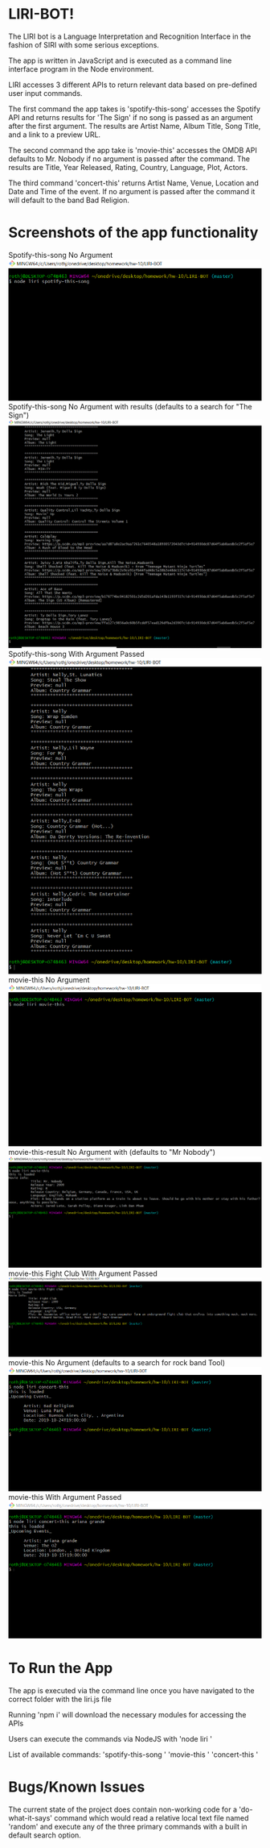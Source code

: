 # LIRI-BOT!

The LIRI bot is a Language Interpretation and Recognition Interface in the fashion of SIRI with some serious exceptions.

The app is written in JavaScript and is executed as a command line interface program in the Node environment. 

LIRI accesses 3 different APIs to return relevant data based on pre-defined user input commands.

The first command the app takes is 'spotify-this-song' accesses the Spotify API and returns results for 'The Sign' if no song is passed as an argument after the first argument.
The results are Artist Name, Album Title, Song Title, and a link to a preview URL.

The second command the app take is 'movie-this' accesses the OMDB API defaults to Mr. Nobody if no argument is passed after the command. The results are Title, Year Released, Rating, Country, Language, Plot, Actors.

The third command 'concert-this' returns Artist Name, Venue, Location and Date and Time of the event. If no argument is passed after the command it will default to the band Bad Religion.

# Screenshots of the app functionality
Spotify-this-song No Argument
![Spotify-this-song No Argument](/assets/spotify-this-song.png)
Spotify-this-song No Argument with results (defaults to a search for "The Sign")
![Spotify-this-song No Argument with results](/assets/spotify-this-song-result.png)
Spotify-this-song With Argument Passed
![Spotify-this-song With Argument Passed](/assets/spotify-this-song-country-grammar.png)
movie-this No Argument
![movie-this No Argument](/assets/movie-this.png)
movie-this-result No Argument with  (defaults to "Mr Nobody")
![movie-this-result No Argument with results](/assets/movie-this-result.png)
movie-this Fight Club With Argument Passed
![movie-this Fight Club With Argument Passed](/assets/movie-this-fight-club.png)
movie-this No Argument (defaults to a search for rock band Tool)
![movie-this No Argument](/assets/concert-this-result-default.png)
movie-this With Argument Passed
![movie-this With Argument Passed](/assets/concert-this-result-ariana-grande.png)


# To Run the App
The app is executed via the command line once you have navigated to the correct folder with the liri.js file

Running 'npm i' will download the necessary modules for accessing the APIs

Users can execute the commands via NodeJS with 'node liri <command here>'

List of available commands:
'spotify-this-song <string>'
'movie-this <string>'
'concert-this <string>'

# Bugs/Known Issues
The current state of the project does contain non-working code for a 'do-what-it-says' command which would read a relative local text file named 'random' and execute any of the three primary commands with a built in default search option. 

